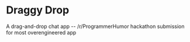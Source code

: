 # Draggy Drop
A drag-and-drop chat app -- /r/ProgrammerHumor hackathon submission for most overengineered app
